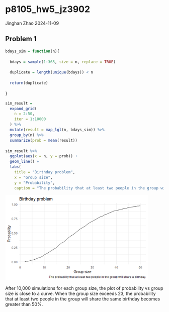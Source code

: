 p8105_hw5_jz3902
================
Jinghan Zhao
2024-11-09

## Problem 1

``` r
bdays_sim = function(n){

  bdays = sample(1:365, size = n, replace = TRUE)
  
  duplicate = length(unique(bdays)) < n

  return(duplicate)
  
}
```

``` r
sim_result = 
  expand_grid(
    n = 2:50,
    iter = 1:10000
  ) %>% 
  mutate(result = map_lgl(n, bdays_sim)) %>% 
  group_by(n) %>% 
  summarize(prob = mean(result))

sim_result %>% 
  ggplot(aes(x = n, y = prob)) +
  geom_line() +
  labs(
    title = "Birthday problem",
    x = "Group size",
    y = "Probability",
    caption = "The probability that at least two people in the group will share a birthday.")
```

<img src="p8105_hw5_jz3902_files/figure-gfm/bdays_sim-1.png" width="90%" />

After 10,000 simulations for each group size, the plot of probability vs
group size is close to a curve. When the group size exceeds 23, the
probability that at least two people in the group will share the same
birthday becomes greater than 50%.
